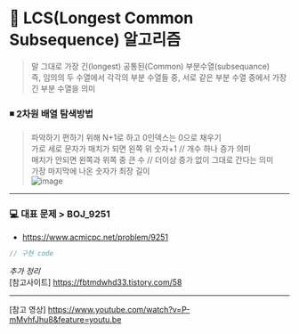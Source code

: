 # 🔹 LCS(Longest Common Subsequence) 알고리즘
> 말 그대로 가장 긴(longest) 공통된(Common) 부분수열(subsequance)     
> 즉, 임의의 두 수열에서 각각의 부분 수열들 중, 서로 같은 부분 수열 중에서 가장 긴 부분 수열을 의미   

### ◾ 2차원 배열 탐색방법   
> 파악하기 편하기 위해 N+1로 하고 0인덱스는 0으로 채우기   
> 가로 세로 문자가 매치가 되면 왼쪽 위 숫자+1 // 개수 하나 증가 의미    
> 매치가 안되면 왼쪽과 위쪽 중 큰 수 // 더이상 증가 없이 그대로 간다는 의미    
> 가장 마지막에 나온 숫자가 최장 길이   
![image](https://user-images.githubusercontent.com/72757829/104224700-b1c9a600-5488-11eb-86f6-b4ebf5fd5969.png)   

---   
### 💻 대표 문제 > BOJ_9251   
- https://www.acmicpc.net/problem/9251    
```java
// 구현 code  

```   
_추가 정리_   
[참고사이트] https://fbtmdwhd33.tistory.com/58   

---   
[참고 영상] https://www.youtube.com/watch?v=P-mMvhfJhu8&feature=youtu.be   

